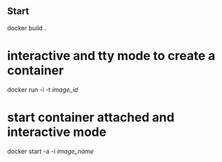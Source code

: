 ## Start 

docker build .

# interactive and tty mode to create a container 
docker run -i -t <i>image_id</i>

# start container attached and interactive mode 
docker start -a -i <i>image_name</i>
